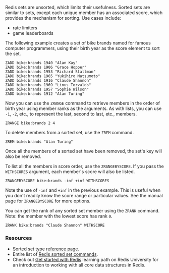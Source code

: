Redis sets are unsorted, which limits their usefulness. Sorted sets are similar to sets, except each unique member has an associated score, which provides the mechanism for sorting. Use cases include:

- rate limiters
- game leaderboards

The following example creates a set of bike brands named for famous computer programmers, using their birth year as the score element to sort the set.

```redis:[run_confirmation=true] Create a sorted set
ZADD bike:brands 1940 "Alan Kay"
ZADD bike:brands 1906 "Grace Hopper"
ZADD bike:brands 1953 "Richard Stallman"
ZADD bike:brands 1965 "Yukihiro Matsumoto"
ZADD bike:brands 1916 "Claude Shannon"
ZADD bike:brands 1969 "Linus Torvalds"
ZADD bike:brands 1957 "Sophie Wilson"
ZADD bike:brands 1912 "Alan Turing"
```

Now you can use the `ZRANGE` command to retrieve members in the order of birth year using member ranks as the arguments. As with lists, you can use `-1`, `-2`, etc., to represent the last, second to last, etc., members.

```redis ZRANGE usage
ZRANGE bike:brands 2 4
```

To delete members from a sorted set, use the `ZREM` command.

```redis:[run_confirmation=true] Remove the Alan Turing model and score
ZREM bike:brands "Alan Turing"
```

Once all the members of a sorted set have been removed, the set's key will also be removed.

To list all the members in score order, use the `ZRANGEBYSCORE`. If you pass the `WITHSCORES` argument, each member's score will also be listed.

```redis List members ordered by score
ZRANGEBYSCORE bike:brands -inf +inf WITHSCORES
```

Note the use of `-inf` and `+inf` in the previous example. This is useful when you don't readily know the score range or particular values. See the manual page for `ZRANGEBYSCORE` for more options.

You can get the rank of any sorted set member using the `ZRANK` command. Note: the member with the lowest score has rank `0`.

```redis Get a bike brand's rank
ZRANK bike:brands "Claude Shannon" WITHSCORE
```

### Resources

- Sorted set type [reference page](https://redis.io/docs/data-types/sorted-sets?utm_source=redisinsight&utm_medium=main&utm_campaign=tutorials).
- Entire list of [Redis sorted set commands](https://redis.io/commands/?group=sorted-set&utm_source=redisinsight&utm_medium=main&utm_campaign=tutorials).
- Check out [Get started with Redis](https://university.redis.io/learningpath/14q8m6gilfwltm?utm_source=redisinsight&utm_medium=main&utm_campaign=tutorials) learning path on Redis University for an introduction to working with all core data structures in Redis.
